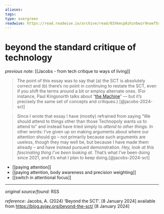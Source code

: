 ```yaml
---
aliases: 
tags: 
type: evergreen
readwise: https://read.readwise.io/archive/read/01hkmcp6zhznbwzr9naef5s5vr
---
```


# beyond the standard critique of technology

_previous note:_ [[Jacobs - from tech critique to ways of living]]

> The point of this essay was to say that (a) the SCT is absolutely correct and (b) there’s no point in continuing to restate the SCT, even if you shift the terms around a bit or employ alternate ones. (For instance, Paul Kingsnorth talks about “[the Machine](https://paulkingsnorth.substack.com/p/the-tale-of-the-machine)” — but it’s precisely the same set of concepts and critiques.) [@jacobs-2024-sct]

> Since I wrote that essay I have (mostly) refrained from saying “We should attend to things other than those Technopoly wants us to attend to” and instead have tried simply to *attend to other things*. In other words: I’ve given up on making arguments about where our attention should go – not primarily because such arguments are useless, though they may well be, but because I have made them already – and have instead pursued demonstration. *Hey, look at this fascinating thing I’ve been looking at*. That’s what I’ve been doing since 2021, and it’s what I plan to keep doing.[@jacobs-2024-sct]

- [[paying attention]]
- [[paying attention, body awareness and precision weighting]]
- [[switch in attentional focus]]

---

_original source/found:_ RSS 

_reference:_ Jacobs, A. (2024) ‘Beyond the SCT’. [8 January 2024] available from <https://blog.ayjay.org/beyond-the-sct/> [8 January 2024]



